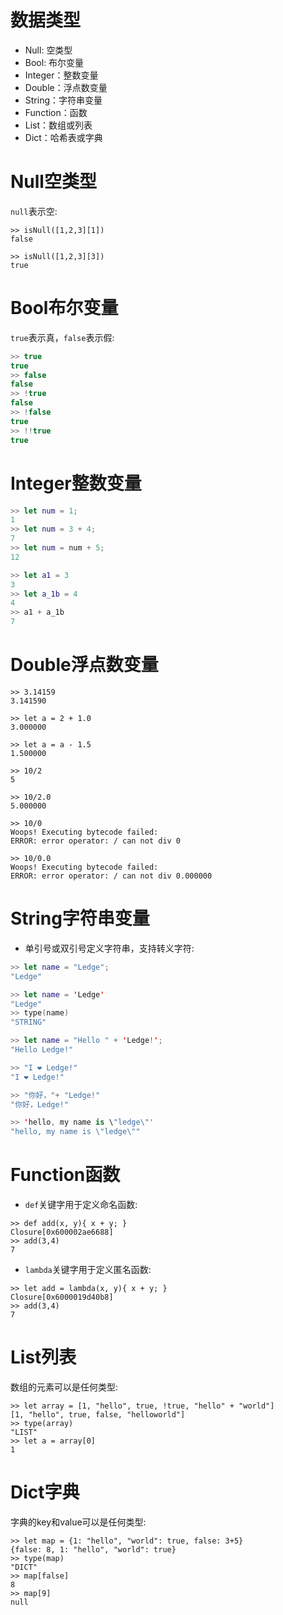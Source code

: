 # 数据类型

- Null: 空类型
- Bool:  布尔变量
- Integer：整数变量
- Double：浮点数变量
- String：字符串变量
- Function：函数
- List：数组或列表
- Dict：哈希表或字典

# Null空类型

`null`表示空:

```
>> isNull([1,2,3][1])
false

>> isNull([1,2,3][3])
true
```

# Bool布尔变量

`true`表示真，`false`表示假:

```cpp
>> true
true
>> false
false
>> !true
false
>> !false
true
>> !!true
true
```

# Integer整数变量

```swift
>> let num = 1;
1
>> let num = 3 + 4;
7
>> let num = num + 5;
12

>> let a1 = 3
3
>> let a_1b = 4
4
>> a1 + a_1b
7
```


# Double浮点数变量

```
>> 3.14159
3.141590

>> let a = 2 + 1.0
3.000000

>> let a = a - 1.5
1.500000

>> 10/2
5

>> 10/2.0
5.000000

>> 10/0
Woops! Executing bytecode failed:
ERROR: error operator: / can not div 0

>> 10/0.0
Woops! Executing bytecode failed:
ERROR: error operator: / can not div 0.000000
```

# String字符串变量

- 单引号或双引号定义字符串，支持转义字符:

```swift
>> let name = "Ledge";
"Ledge"

>> let name = 'Ledge'
"Ledge"
>> type(name)
"STRING"

>> let name = "Hello " + 'Ledge!';
"Hello Ledge!"

>> "I ❤ Ledge!"
"I ❤ Ledge!"

>> "你好，"+ "Ledge!"
"你好，Ledge!"

>> 'hello, my name is \"ledge\"'
"hello, my name is \"ledge\""
```


# Function函数

- `def`关键字用于定义命名函数:

```
>> def add(x, y){ x + y; }
Closure[0x600002ae6688]
>> add(3,4)
7
```

- `lambda`关键字用于定义匿名函数:

```
>> let add = lambda(x, y){ x + y; }
Closure[0x6000019d40b8]
>> add(3,4)
7
```


# List列表

数组的元素可以是任何类型:

```
>> let array = [1, "hello", true, !true, "hello" + "world"]
[1, "hello", true, false, "helloworld"]
>> type(array)
"LIST"
>> let a = array[0]
1
```

# Dict字典

字典的key和value可以是任何类型:

```
>> let map = {1: "hello", "world": true, false: 3+5}
{false: 8, 1: "hello", "world": true}
>> type(map)
"DICT"
>> map[false]
8
>> map[9]
null
```

